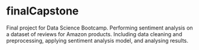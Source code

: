 # finalCapstone
Final project for Data Science Bootcamp.
Performing sentiment analysis on a dataset of reviews for Amazon products.
Including data cleaning and preprocessing, applying sentiment analysis model, and analysing results.
